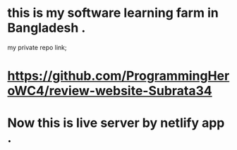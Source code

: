 # this is my software learning farm in Bangladesh .
my private repo link;
# https://github.com/ProgrammingHeroWC4/review-website-Subrata34
# Now this is live server by netlify app .
